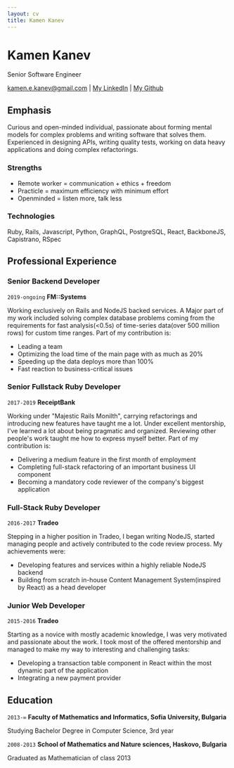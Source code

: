 ```yaml
---
layout: cv
title: Kamen Kanev
---
```

# Kamen Kanev
Senior Software Engineer

<div id="webaddress">
<a href="kamen.e.kanev@gmail.com">kamen.e.kanev@gmail.com</a>
| <a href="https://www.linkedin.com/in/kamen-kanev-97889b116/">My LinkedIn</a>
| <a href="https://github.com/kanevk"> My Github </a>
</div>


## Emphasis
Curious and open-minded individual, passionate about forming mental models for complex problems and writing software that solves them. Experienced in designing APIs, writing quality tests, working on data heavy applications and doing complex refactorings.

### Strengths
 - Remote worker = communication + ethics + freedom
 - Practicle = maximum efficiency with minimum effort
 - Openminded = listen more, talk less

### Technologies

Ruby, Rails, Javascript, Python, GraphQL, PostgreSQL, React, BackboneJS, Capistrano, RSpec

## Professional Experience

### Senior Backend Developer

`2019-ongoing`
__FM::Systems__

Working exclusively on Rails and NodeJS backed services. A Major part of my work included solving complex database problems coming from the requirements for fast analysis(<0.5s) of time-series data(over 500 million rows) for custom time ranges. Part of my contribution is:  
  
- Leading a team
- Optimizing the load time of the main page with as much as 20%
- Speeding up the data deploys more than 100%
- Fast reaction to business-critical issues

### Senior Fullstack Ruby Developer

`2017-2019`
__ReceiptBank__

Working under "Majestic Rails Monilth", carrying refactorings and introducing new features have taught me a lot. Under excellent mentorship, I've learned a lot about being pragmatic and organized. Reviewing other people's work taught me how to express myself better. Part of my contribution is:  
  
  - Delivering a medium feature in the first month of employment
  - Completing full-stack refactoring of an important business UI component
  - Becoming a mandatory code reviewer of the company's biggest application

### Full-Stack Ruby Developer

`2016-2017`
__Tradeo__

Stepping in a higher position in Tradeo, I began writing NodeJS, started managing people and actively contributed to the code review process. My achievements were:  
  
 - Developing features and services within a highly reliable NodeJS backend
 - Building from scratch in-house Content Management System(inspired by React) as a head developer

### Junior Web Developer

`2015-2016`
__Tradeo__

Starting as a novice with mostly academic knowledge, I was very motivated and passionate about the work. I took most of the offered mentorship and managed to make my way to interesting and challenging tasks:  

 - Developing a transaction table component in React within the most dynamic part of the application
 - Integrating a new payment provider

## Education

`2013-∞`
__Faculty of Mathematics and Informatics, Sofia University, Bulgaria__

Studying Bachelor Degree in Computer Science, 3rd year

`2008-2013`
__School of Mathematics and Nature sciences, Haskovo, Bulgaria__

Graduated as Mathematician of class 2013


<!-- ### Footer

Last updated: January 2020 -->


